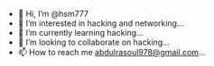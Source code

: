 - 👋 Hi, I’m @hsm777
- 👀 I’m interested in hacking and networking...
- 🌱 I’m currently learning hacking...
- 💞️ I’m looking to collaborate on hacking...
- 📫 How to reach me abdulrasoul978@gmail.com...

<!---
hsm777/hsm777 is a ✨ special ✨ repository because its `README.md` (this file) appears on your GitHub profile.
You can click the Preview link to take a look at your changes.
--->
